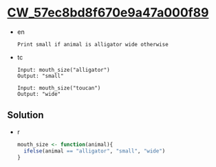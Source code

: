 # [CW_57ec8bd8f670e9a47a000f89](https://www.codewars.com/kata/57ec8bd8f670e9a47a000f89)

* en

  ```en
  Print small if animal is alligator wide otherwise
  ```

* tc

  ```tc
  Input: mouth_size("alligator")
  Output: "small"

  Input: mouth_size("toucan")
  Output: "wide"
  ```

## Solution

* r

  ```r
  mouth_size <- function(animal){
    ifelse(animal == "alligator", "small", "wide")
  }
  ```
